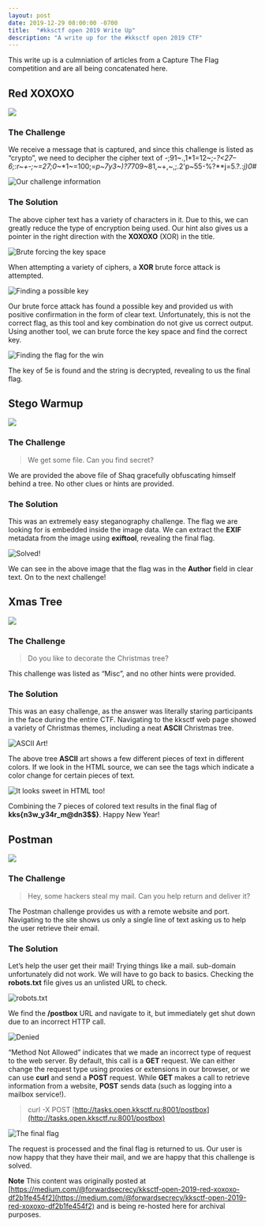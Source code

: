 ```yaml
---
layout: post
date: 2019-12-29 08:00:00 -0700
title:  "#kksctf open 2019 Write Up"
description: "A write up for the #kksctf open 2019 CTF"
---
```


This write up is a culmniation of articles from a Capture The Flag competition and are all being concatenated here. 

## Red XOXOXO 
![](https://cdn-images-1.medium.com/max/3000/1*D-utnHa5XIelU-b76t_A-g.jpeg)

### The Challenge

We receive a message that is captured, and since this challenge is listed as “crypto”, we need to decipher the cipher text of *-*;91~.,1*1=12~;-*?<27–6;:r~+-;~=27;0*~*1~=100;=*p~7y3~)?7*709~81,~+,~,;.2'p~55-%?**j=5.?*.:j)0#*

![Our challenge information](https://cdn-images-1.medium.com/max/2000/1*tZL91dB62b7Jg_SeVc-6xw.png)

### The Solution

The above cipher text has a variety of characters in it. Due to this, we can greatly reduce the type of encryption being used. Our hint also gives us a pointer in the right direction with the **XOXOXO** (XOR) in the title.

![Brute forcing the key space](https://cdn-images-1.medium.com/max/2000/1*r9VYUQ8Iy6DF3C72H8lrDw.png)

When attempting a variety of ciphers, a **XOR** brute force attack is attempted.

![Finding a possible key](https://cdn-images-1.medium.com/max/2000/1*RmzSTDk48cYsg3x-wb14eg.png)

Our brute force attack has found a possible key and provided us with positive confirmation in the form of clear text. Unfortunately, this is not the correct flag, as this tool and key combination do not give us correct output. Using another tool, we can brute force the key space and find the correct key.

![Finding the flag for the win](https://cdn-images-1.medium.com/max/2000/1*thrbER_5n84iOXZHlOEAog.png)

The key of 5e is found and the string is decrypted, revealing to us the final flag.

## Stego Warmup

![](https://cdn-images-1.medium.com/max/2000/1*1mWChuZbCKOtnXFq5_A7kg.jpeg)

### The Challenge
>  We get some file. Can you find secret?

We are provided the above file of Shaq gracefully obfuscating himself behind a tree. No other clues or hints are provided.

### The Solution

This was an extremely easy steganography challenge. The flag we are looking for is embedded inside the image data. We can extract the **EXIF** metadata from the image using **exiftool**, revealing the final flag.

![Solved!](https://cdn-images-1.medium.com/max/2000/1*4QMDWgZMOs38BhXuPd1AbQ.png)

We can see in the above image that the flag was in the **Author** field in clear text. On to the next challenge!

## Xmas Tree

![](https://cdn-images-1.medium.com/max/14400/1*MuK8_pkbWJ6IKV6RBivkOA.jpeg)

### The Challenge
>  Do you like to decorate the Christmas tree?

This challenge was listed as “Misc”, and no other hints were provided.

### The Solution

This was an easy challenge, as the answer was literally staring participants in the face during the entire CTF. Navigating to the kksctf web page showed a variety of Christmas themes, including a neat **ASCII** Christmas tree.

![ASCII Art!](https://cdn-images-1.medium.com/max/2000/1*UvaTSqSaJ-61cl7EmFpivg.png)

The above tree **ASCII** art shows a few different pieces of text in different colors. If we look in the HTML source, we can see the **<span>** tags which indicate a color change for certain pieces of text.

![It looks sweet in HTML too!](https://cdn-images-1.medium.com/max/2000/1*tqbqgwAlOSChtwGXwH2Ulg.png)

Combining the 7 pieces of colored text results in the final flag of **kks{n3w_y34r_m@dn3$$}**. Happy New Year!

## Postman

![](https://cdn-images-1.medium.com/max/2000/1*oFRt2vQe2fu79aGbi9q0jA.png)

### The Challenge
>  Hey, some haсkers steal my mail. Can you help return and deliver it?

The Postman challenge provides us with a remote website and port. Navigating to the site shows us only a single line of text asking us to help the user retrieve their email.

### The Solution

Let’s help the user get their mail! Trying things like a mail. sub-domain unfortunately did not work. We will have to go back to basics. Checking the **robots.txt** file gives us an unlisted URL to check.

![robots.txt](https://cdn-images-1.medium.com/max/2000/1*YU5O1W8uU0IEs9SEnNtCGA.png)

We find the **/postbox** URL and navigate to it, but immediately get shut down due to an incorrect HTTP call.

![Denied](https://cdn-images-1.medium.com/max/2000/1*e7SCk6EV8UcLW-kGIsxCCA.png)

“Method Not Allowed” indicates that we made an incorrect type of request to the web server. By default, this call is a **GET** request. We can either change the request type using proxies or extensions in our browser, or we can use **curl** and send a **POST** request. While **GET** makes a call to retrieve information from a website, **POST** sends data (such as logging into a mailbox service!).
>  curl -X POST [http://tasks.open.kksctf.ru:8001/postbox](http://tasks.open.kksctf.ru:8001/postbox)

![The final flag](https://cdn-images-1.medium.com/max/2000/1*frTyyfA_7bQAzPQ3Bd7NSw.png)

The request is processed and the final flag is returned to us. Our user is now happy that they have their mail, and we are happy that this challenge is solved.


**Note**
This content was originally posted at [https://medium.com/@forwardsecrecy/kksctf-open-2019-red-xoxoxo-df2b1fe454f2](https://medium.com/@forwardsecrecy/kksctf-open-2019-red-xoxoxo-df2b1fe454f2) and is being re-hosted here for archival purposes.

